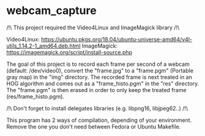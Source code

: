 # webcam_capture


/!\ This project required the Video4Linux and ImageMagick library /!\


Video4Linux: https://ubuntu.pkgs.org/18.04/ubuntu-universe-amd64/v4l-utils_1.14.2-1_amd64.deb.html
ImageMagick: https://imagemagick.org/script/install-source.php


The goal of this project is to record each frame per second of a webcam (default: /dev/video0), convert the "frame.jpg" to a "frame.pgm" (Portable gray map)
in the "img" directory. The recorded frame is next treated in an HOG algorithm and comes out as a "frame_histo.pgm" in the "res" directory.
The "frame.pgm" is then erased in order to only keep the treated frame (res/frame_histo.pgm).


/!\ Don't forget to install delegates libraries (e.g. libpng16, libjpeg62..) /!\


This program has 2 ways of compilation, depending of your environment. Remove the one you don't need between Fedora or Ubuntu Makefile.

